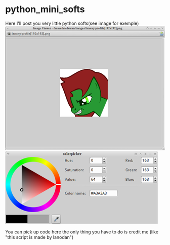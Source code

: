 python_mini_softs
=================

Here I'll post you very little python softs(see image for exemple)
![screenshot](screenshots/image.png "image.py")
![screenshot](screenshots/colorpicker.png "colorpicker.py")

You can pick up code here the only thing you have to do is credit me (like "this script is made by lanodan")
